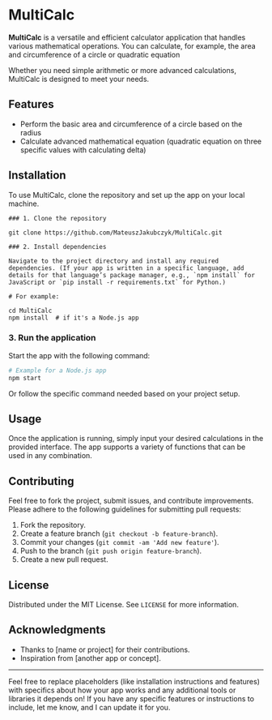 # MultiCalc

**MultiCalc** is a versatile and efficient calculator application that handles various mathematical operations. You can calculate, for example, the area and circumference of a circle or quadratic equation

Whether you need simple arithmetic or more advanced calculations, MultiCalc is designed to meet your needs.

## Features

- Perform the basic area and circumference of a circle based on the radius
- Calculate advanced mathematical equation (quadratic equation on three specific values with calculating delta)

## Installation

To use MultiCalc, clone the repository and set up the app on your local machine.

```HTTPS
### 1. Clone the repository

git clone https://github.com/MateuszJakubczyk/MultiCalc.git

### 2. Install dependencies

Navigate to the project directory and install any required dependencies. (If your app is written in a specific language, add details for that language’s package manager, e.g., `npm install` for JavaScript or `pip install -r requirements.txt` for Python.)

# For example:

cd MultiCalc
npm install  # if it's a Node.js app
```

### 3. Run the application

Start the app with the following command:

```bash
# Example for a Node.js app
npm start
```

Or follow the specific command needed based on your project setup.

## Usage

Once the application is running, simply input your desired calculations in the provided interface. The app supports a variety of functions that can be used in any combination.

## Contributing

Feel free to fork the project, submit issues, and contribute improvements. Please adhere to the following guidelines for submitting pull requests:

1. Fork the repository.
2. Create a feature branch (`git checkout -b feature-branch`).
3. Commit your changes (`git commit -am 'Add new feature'`).
4. Push to the branch (`git push origin feature-branch`).
5. Create a new pull request.

## License

Distributed under the MIT License. See `LICENSE` for more information.

## Acknowledgments

- Thanks to [name or project] for their contributions.
- Inspiration from [another app or concept].

---

Feel free to replace placeholders (like installation instructions and features) with specifics about how your app works and any additional tools or libraries it depends on! If you have any specific features or instructions to include, let me know, and I can update it for you.

